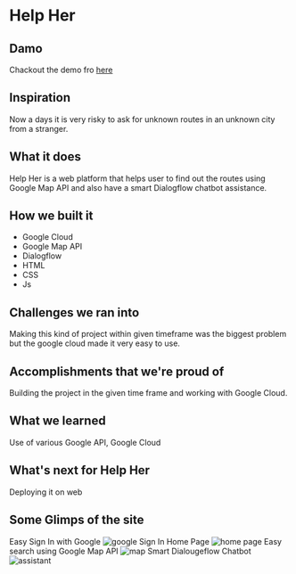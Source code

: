 # Help Her

## Damo
Chackout the demo fro [here](https://youtu.be/6SwLVv4cYi8)

## Inspiration
Now a days it is very risky to ask for unknown routes in an unknown city from a stranger.

## What it does
Help Her is a web platform that helps user to find out the routes using Google Map API and also have a smart Dialogflow chatbot assistance.

## How we built it
- Google Cloud
- Google Map API
- Dialogflow
- HTML
- CSS
- Js

## Challenges we ran into
Making this kind of project within given timeframe was the biggest problem but the google cloud made it very easy to use.

## Accomplishments that we're proud of
Building the project in the given time frame and working with Google Cloud.

## What we learned
Use of various Google API, Google Cloud

## What's next for Help Her
Deploying it on web

## Some Glimps of the site
Easy Sign In with Google
![google Sign In](https://user-images.githubusercontent.com/72160468/120925035-39dc7080-c6f4-11eb-821d-42b75a75b3c1.png)
Home Page
![home page](https://user-images.githubusercontent.com/72160468/120925029-347f2600-c6f4-11eb-9d62-a217eaad6853.png)
Easy search using Google Map API
![map](https://user-images.githubusercontent.com/72160468/120925057-55e01200-c6f4-11eb-8ee1-282cc1864eba.png)
Smart Dialougeflow Chatbot
![assistant](https://user-images.githubusercontent.com/72160468/120925062-59739900-c6f4-11eb-9ed2-58e78f9057a3.png)

